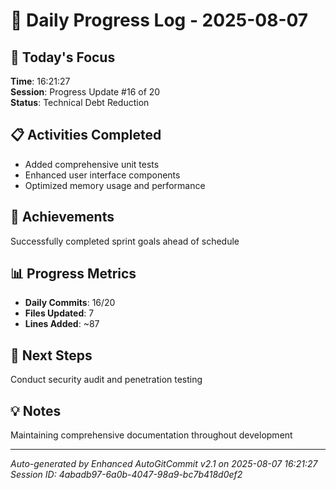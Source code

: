 # 📅 Daily Progress Log - 2025-08-07

## 🎯 Today's Focus
**Time**: 16:21:27  
**Session**: Progress Update #16 of 20  
**Status**: Technical Debt Reduction

## 📋 Activities Completed
- Added comprehensive unit tests
- Enhanced user interface components
- Optimized memory usage and performance

## 🚀 Achievements
Successfully completed sprint goals ahead of schedule

## 📊 Progress Metrics
- **Daily Commits**: 16/20
- **Files Updated**: 7
- **Lines Added**: ~87

## 🎯 Next Steps
Conduct security audit and penetration testing

## 💡 Notes
Maintaining comprehensive documentation throughout development

---
*Auto-generated by Enhanced AutoGitCommit v2.1 on 2025-08-07 16:21:27*
*Session ID: 4abadb97-6a0b-4047-98a9-bc7b418d0ef2*